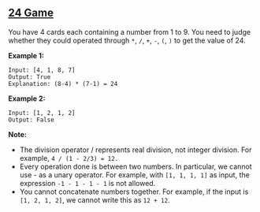 ## [24 Game](https://leetcode.com/problems/24-game/)

You have 4 cards each containing a number from 1 to 9. You need to judge whether they could operated through `*`, `/`, `+`, `-`, `(`, `)` to get the value of 24.

**Example 1:**

```
Input: [4, 1, 8, 7]
Output: True
Explanation: (8-4) * (7-1) = 24
```

**Example 2:**

```
Input: [1, 2, 1, 2]
Output: False
```

**Note:**

- The division operator / represents real division, not integer division. For example, `4 / (1 - 2/3) = 12.`
- Every operation done is between two numbers. In particular, we cannot use - as a unary operator. For example, with `[1, 1, 1, 1]` as input, the expression `-1 - 1 - 1 - 1` is not allowed.
- You cannot concatenate numbers together. For example, if the input is `[1, 2, 1, 2]`, we cannot write this as `12 + 12`.
